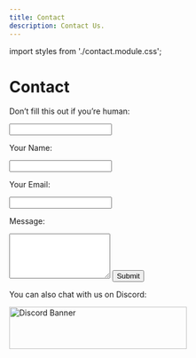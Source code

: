 ```yaml
---
title: Contact
description: Contact Us.
---
```

import styles from './contact.module.css';

# Contact

<form name="contact" method="POST" data-netlify="true" netlify-honeypot="bot-field">
  <input type="hidden" name="form-name" value="contact" />
  <div className={styles.formInner}>
    <div className={styles.hidden}>
        <p>Don’t fill this out if you’re human: </p>
        <input name="bot-field" />
    </div>
    <p>Your Name: </p>
    <input type="text" name="name" />
    <p>Your Email: </p>
    <input type="email" name="email" />
    <p>Message: </p>
    <textarea name="message" rows="5"></textarea>
    <button className={styles.greenButton} type="submit" id="btnSubmit">Submit</button>
  </div>
</form>

<div className="text--center container">
  <p>You can also chat with us on Discord:</p>
  <p>
    <a href="https://chat.virtualhub.eu.org">
      <img width="320" height="76" src="https://discordapp.com/api/guilds/1176107431013646357/widget.png?style=banner2" alt="Discord Banner"/>
    </a>
  </p>
</div>
